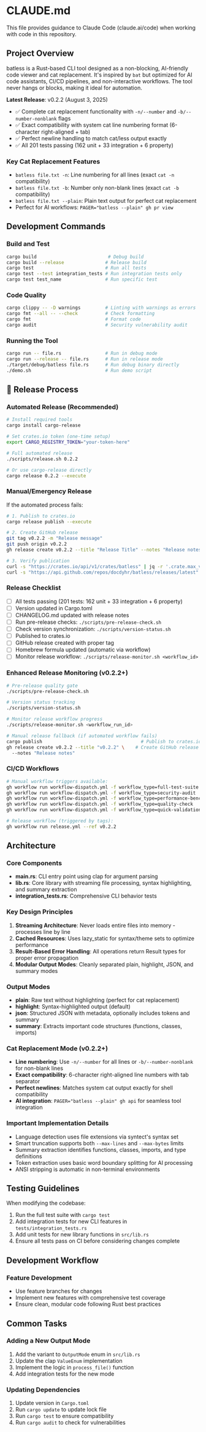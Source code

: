 # CLAUDE.md

This file provides guidance to Claude Code (claude.ai/code) when working with code in this repository.

## Project Overview

batless is a Rust-based CLI tool designed as a non-blocking, AI-friendly code viewer and cat replacement. It's inspired by `bat` but optimized for AI code assistants, CI/CD pipelines, and non-interactive workflows. The tool never hangs or blocks, making it ideal for automation.

**Latest Release**: v0.2.2 (August 3, 2025)
- ✅ Complete cat replacement functionality with `-n/--number` and `-b/--number-nonblank` flags
- ✅ Exact compatibility with system cat line numbering format (6-character right-aligned + tab)
- ✅ Perfect newline handling to match cat/less output exactly
- ✅ All 201 tests passing (162 unit + 33 integration + 6 property)

### Key Cat Replacement Features
- `batless file.txt -n`: Line numbering for all lines (exact `cat -n` compatibility)
- `batless file.txt -b`: Number only non-blank lines (exact `cat -b` compatibility)
- `batless file.txt --plain`: Plain text output for perfect cat replacement
- Perfect for AI workflows: `PAGER="batless --plain" gh pr view`

## Development Commands

### Build and Test

```bash
cargo build                          # Debug build
cargo build --release               # Release build
cargo test                          # Run all tests
cargo test --test integration_tests # Run integration tests only
cargo test test_name                # Run specific test
```

### Code Quality

```bash
cargo clippy -- -D warnings         # Linting with warnings as errors
cargo fmt --all -- --check          # Check formatting
cargo fmt                           # Format code
cargo audit                         # Security vulnerability audit
```

### Running the Tool

```bash
cargo run -- file.rs                # Run in debug mode
cargo run --release -- file.rs      # Run in release mode
./target/debug/batless file.rs      # Run debug binary directly
./demo.sh                           # Run demo script
```

## 🚀 Release Process

### Automated Release (Recommended)

```bash
# Install required tools
cargo install cargo-release

# Set crates.io token (one-time setup)
export CARGO_REGISTRY_TOKEN="your-token-here"

# Full automated release
./scripts/release.sh 0.2.2

# Or use cargo-release directly
cargo release 0.2.2 --execute
```

### Manual/Emergency Release

If the automated process fails:

```bash
# 1. Publish to crates.io
cargo release publish --execute

# 2. Create GitHub release
git tag v0.2.2 -m "Release message"
git push origin v0.2.2
gh release create v0.2.2 --title "Release Title" --notes "Release notes"

# 3. Verify publication
curl -s "https://crates.io/api/v1/crates/batless" | jq -r '.crate.max_version'
curl -s "https://api.github.com/repos/docdyhr/batless/releases/latest" | jq -r '.tag_name'
```

### Release Checklist

- [ ] All tests passing (201 tests: 162 unit + 33 integration + 6 property)
- [ ] Version updated in Cargo.toml
- [ ] CHANGELOG.md updated with release notes
- [ ] Run pre-release checks: `./scripts/pre-release-check.sh`
- [ ] Check version synchronization: `./scripts/version-status.sh`
- [ ] Published to crates.io
- [ ] GitHub release created with proper tag
- [ ] Homebrew formula updated (automatic via workflow)
- [ ] Monitor release workflow: `./scripts/release-monitor.sh <workflow_id>`

### Enhanced Release Monitoring (v0.2.2+)

```bash
# Pre-release quality gate
./scripts/pre-release-check.sh

# Version status tracking
./scripts/version-status.sh

# Monitor release workflow progress
./scripts/release-monitor.sh <workflow_run_id>

# Manual release fallback (if automated workflow fails)
cargo publish                                    # Publish to crates.io
gh release create v0.2.2 --title "v0.2.2" \    # Create GitHub release
  --notes "Release notes"
```

### CI/CD Workflows

```bash
# Manual workflow triggers available:
gh workflow run workflow-dispatch.yml -f workflow_type=full-test-suite
gh workflow run workflow-dispatch.yml -f workflow_type=security-audit
gh workflow run workflow-dispatch.yml -f workflow_type=performance-benchmark
gh workflow run workflow-dispatch.yml -f workflow_type=quality-check
gh workflow run workflow-dispatch.yml -f workflow_type=quick-validation

# Release workflow (triggered by tags):
gh workflow run release.yml --ref v0.2.2
```

## Architecture

### Core Components

- **main.rs**: CLI entry point using clap for argument parsing
- **lib.rs**: Core library with streaming file processing, syntax highlighting, and summary extraction
- **integration_tests.rs**: Comprehensive CLI behavior tests

### Key Design Principles

1. **Streaming Architecture**: Never loads entire files into memory - processes line by line
2. **Cached Resources**: Uses lazy_static for syntax/theme sets to optimize performance
3. **Result-Based Error Handling**: All operations return Result types for proper error propagation
4. **Modular Output Modes**: Cleanly separated plain, highlight, JSON, and summary modes

### Output Modes

- **plain**: Raw text without highlighting (perfect for cat replacement)
- **highlight**: Syntax-highlighted output (default)
- **json**: Structured JSON with metadata, optionally includes tokens and summary
- **summary**: Extracts important code structures (functions, classes, imports)

### Cat Replacement Mode (v0.2.2+)

- **Line numbering**: Use `-n/--number` for all lines or `-b/--number-nonblank` for non-blank lines
- **Exact compatibility**: 6-character right-aligned line numbers with tab separator
- **Perfect newlines**: Matches system cat output exactly for shell compatibility
- **AI integration**: `PAGER="batless --plain" gh api` for seamless tool integration

### Important Implementation Details

- Language detection uses file extensions via syntect's syntax set
- Smart truncation supports both `--max-lines` and `--max-bytes` limits
- Summary extraction identifies functions, classes, imports, and type definitions
- Token extraction uses basic word boundary splitting for AI processing
- ANSI stripping is automatic in non-terminal environments

## Testing Guidelines

When modifying the codebase:

1. Run the full test suite with `cargo test`
2. Add integration tests for new CLI features in `tests/integration_tests.rs`
3. Add unit tests for new library functions in `src/lib.rs`
4. Ensure all tests pass on CI before considering changes complete

## Development Workflow

### Feature Development

- Use feature branches for changes
- Implement new features with comprehensive test coverage
- Ensure clean, modular code following Rust best practices

## Common Tasks

### Adding a New Output Mode

1. Add the variant to `OutputMode` enum in `src/lib.rs`
2. Update the clap `ValueEnum` implementation
3. Implement the logic in `process_file()` function
4. Add integration tests for the new mode

### Updating Dependencies

1. Update version in `Cargo.toml`
2. Run `cargo update` to update lock file
3. Run `cargo test` to ensure compatibility
4. Run `cargo audit` to check for vulnerabilities

```
